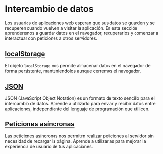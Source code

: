 # Intercambio de datos

Los usuarios de aplicaciones web esperan que sus datos se guarden y se recuperen cuando vuelven a visitar la aplicación. En esta sección aprenderemos a guardar datos en el navegador, recuperarlos y comenzar a interactuar con peticiones a otros servidores.

## [localStorage](/02_intercambio_datos/22_localStorage.md)

El objeto `localStorage` nos permite almacenar datos en el navegador de forma persistente, manteniendolos aunque cerremos el navegador.

## [JSON](/02_intercambio_datos/23_JSON.md)

JSON (JavaScript Object Notation) es un formato de texto sencillo para el intercambio de datos. Aprende a utilizarlo para enviar y recibir datos entre aplicaciones, independiente del lenguaje de programación que utilicen.

## [Peticiones asíncronas](/02_intercambio_datos/24_peticiones_asincronas.md)

Las peticiones asíncronas nos permiten realizar peticiones al servidor sin necesidad de recargar la página. Aprende a utilizarlas para mejorar la experiencia de usuario de tus aplicaciones.